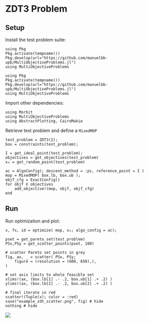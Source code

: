 # ZDT3 Problem

## Setup
Install the test problem suite:
```
using Pkg 
Pkg.activate(tempname())
Pkg.develop(url="https://github.com/manuelbb-upb/MultiObjectiveProblems.jl")
using MultiObjectiveProblems
```
```@setup zdt
using Pkg 
Pkg.activate(tempname())
Pkg.develop(url="https://github.com/manuelbb-upb/MultiObjectiveProblems.jl")
using MultiObjectiveProblems
```

Import other dependencies:
```@example zdt
using Morbit
using MultiObjectiveProblems
using AbstractPlotting, CairoMakie
```

Retrieve test problem and define a `MixedMOP`
```@example zdt
test_problem = ZDT3(2);
box = constraints(test_problem);

I = get_ideal_point(test_problem);
objectives = get_objectives(test_problem)
x₀ = get_random_point(test_problem)

ac = AlgoConfig(; descent_method = :ps, reference_point = I )
mop = MixedMOP( box.lb, box.ub );
objf_cfg = ExactConfig()
for objf ∈ objectives
    add_objective!(mop, objf, objf_cfg)
end
```

## Run
Run optimization and plot:
```@example zdt
x, fx, id = optimize( mop, x₀; algo_config = ac);

pset = get_pareto_set(test_problem)
PSx,PSy = get_scatter_points(pset, 100)

# scatter Pareto set points in grey
fig, ax, _ = scatter( PSx, PSy;
    figure = (resolution = (600, 650),), 
)

# set axis limits to whole feasible set
xlims!(ax, (box.lb[1] .- .2, box.ub[1] .+ .2) ) 
ylims!(ax, (box.lb[2] .- .2, box.ub[2] .+ .2) ) 

# final iterate in red
scatter!(Tuple(x); color = :red)
save("example_zdt_scatter.png", fig) # hide
nothing # hide
```

![](example_zdt_scatter.png)